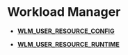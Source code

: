 # Workload Manager

-   **[WLM\_USER\_RESOURCE\_CONFIG](WLM_USER_RESOURCE_CONFIG.md)**  

-   **[WLM\_USER\_RESOURCE\_RUNTIME](WLM_USER_RESOURCE_RUNTIME.md)**  


